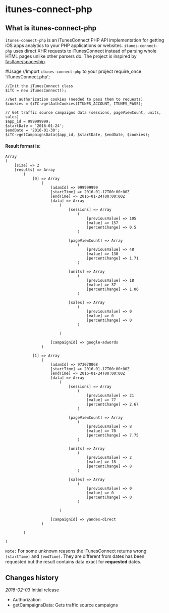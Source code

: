 # itunes-connect-php
## What is itunes-connect-php
`itunes-connect-php` is an iTunesConnect PHP API implementation for getting iOS apps analytics to your PHP applications or websites. `itunes-connect-php` uses direct XHR requests to iTunesConnect instead of parsing whole HTML pages unlike other parsers do.
The project is inspired by [fastlane/spaceship](https://github.com/fastlane/spaceship).

#Usage
    //Import `itunes-connect-php` to your project
    require_once 'iTunesConnect.php';
    
    //Init the iTunesConnect class
    $iTC = new iTunesConnect();
    
    //Get authorization cookies (needed to pass them to requests)
    $cookies = $iTC->getAuthCookies(ITUNES_ACCOUNT, ITUNES_PASS);
    
    // Get traffic source campaigns data (sessions, pageViewCount, units, sales)
    $app_id = 999999999;
    $startDate = '2016-01-24';
    $endDate = '2016-01-30';
    $iTC->getCampaignsData($app_id, $startDate, $endDate, $cookies);

#### Result format is:
    Array
    (
        [size] => 2
        [results] => Array
            (
                [0] => Array
                    (
                        [adamId] => 999999999
                        [startTime] => 2016-01-17T00:00:00Z
                        [endTime] => 2016-01-24T00:00:00Z
                        [data] => Array
                            (
                                [sessions] => Array
                                    (
                                        [previousValue] => 105
                                        [value] => 157
                                        [percentChange] => 0.5
                                    )
    
                                [pageViewCount] => Array
                                    (
                                        [previousValue] => 48
                                        [value] => 130
                                        [percentChange] => 1.71
                                    )
    
                                [units] => Array
                                    (
                                        [previousValue] => 18
                                        [value] => 37
                                        [percentChange] => 1.06
                                    )
    
                                [sales] => Array
                                    (
                                        [previousValue] => 0
                                        [value] => 0
                                        [percentChange] => 0
                                    )
    
                            )
    
                        [campaignId] => google-adwords
                    )
    
                [1] => Array
                    (
                        [adamId] => 973070068
                        [startTime] => 2016-01-17T00:00:00Z
                        [endTime] => 2016-01-24T00:00:00Z
                        [data] => Array
                            (
                                [sessions] => Array
                                    (
                                        [previousValue] => 21
                                        [value] => 77
                                        [percentChange] => 2.67
                                    )
    
                                [pageViewCount] => Array
                                    (
                                        [previousValue] => 8
                                        [value] => 70
                                        [percentChange] => 7.75
                                    )
    
                                [units] => Array
                                    (
                                        [previousValue] => 2
                                        [value] => 18
                                        [percentChange] => 8
                                    )
    
                                [sales] => Array
                                    (
                                        [previousValue] => 0
                                        [value] => 0
                                        [percentChange] => 0
                                    )
    
                            )
    
                        [campaignId] => yandex-direct
                    )
    
            )
    
    )

`Note:` For some unknown reasons the iTunesConnect returns wrong `[startTime]` and `[endTime]`. They are different from dates has been requested but the result contains data exact for **requested** dates.

## Changes history
*2016-02-03* 
Initial release
+ Authorization
+ getCampaignsData: Gets traffic source campaigns

